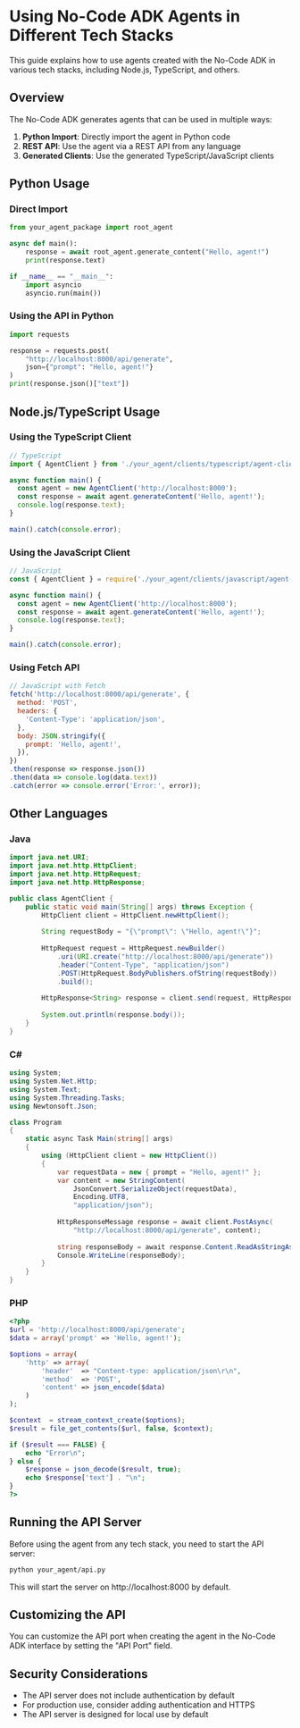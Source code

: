 # Using No-Code ADK Agents in Different Tech Stacks

This guide explains how to use agents created with the No-Code ADK in various tech stacks, including Node.js, TypeScript, and others.

## Overview

The No-Code ADK generates agents that can be used in multiple ways:

1. **Python Import**: Directly import the agent in Python code
2. **REST API**: Use the agent via a REST API from any language
3. **Generated Clients**: Use the generated TypeScript/JavaScript clients

## Python Usage

### Direct Import

```python
from your_agent_package import root_agent

async def main():
    response = await root_agent.generate_content("Hello, agent!")
    print(response.text)

if __name__ == "__main__":
    import asyncio
    asyncio.run(main())
```

### Using the API in Python

```python
import requests

response = requests.post(
    "http://localhost:8000/api/generate",
    json={"prompt": "Hello, agent!"}
)
print(response.json()["text"])
```

## Node.js/TypeScript Usage

### Using the TypeScript Client

```typescript
// TypeScript
import { AgentClient } from './your_agent/clients/typescript/agent-client';

async function main() {
  const agent = new AgentClient('http://localhost:8000');
  const response = await agent.generateContent('Hello, agent!');
  console.log(response.text);
}

main().catch(console.error);
```

### Using the JavaScript Client

```javascript
// JavaScript
const { AgentClient } = require('./your_agent/clients/javascript/agent-client');

async function main() {
  const agent = new AgentClient('http://localhost:8000');
  const response = await agent.generateContent('Hello, agent!');
  console.log(response.text);
}

main().catch(console.error);
```

### Using Fetch API

```javascript
// JavaScript with Fetch
fetch('http://localhost:8000/api/generate', {
  method: 'POST',
  headers: {
    'Content-Type': 'application/json',
  },
  body: JSON.stringify({
    prompt: 'Hello, agent!',
  }),
})
.then(response => response.json())
.then(data => console.log(data.text))
.catch(error => console.error('Error:', error));
```

## Other Languages

### Java

```java
import java.net.URI;
import java.net.http.HttpClient;
import java.net.http.HttpRequest;
import java.net.http.HttpResponse;

public class AgentClient {
    public static void main(String[] args) throws Exception {
        HttpClient client = HttpClient.newHttpClient();
        
        String requestBody = "{\"prompt\": \"Hello, agent!\"}";
        
        HttpRequest request = HttpRequest.newBuilder()
            .uri(URI.create("http://localhost:8000/api/generate"))
            .header("Content-Type", "application/json")
            .POST(HttpRequest.BodyPublishers.ofString(requestBody))
            .build();
            
        HttpResponse<String> response = client.send(request, HttpResponse.BodyHandlers.ofString());
        
        System.out.println(response.body());
    }
}
```

### C#

```csharp
using System;
using System.Net.Http;
using System.Text;
using System.Threading.Tasks;
using Newtonsoft.Json;

class Program
{
    static async Task Main(string[] args)
    {
        using (HttpClient client = new HttpClient())
        {
            var requestData = new { prompt = "Hello, agent!" };
            var content = new StringContent(
                JsonConvert.SerializeObject(requestData),
                Encoding.UTF8,
                "application/json");
                
            HttpResponseMessage response = await client.PostAsync(
                "http://localhost:8000/api/generate", content);
                
            string responseBody = await response.Content.ReadAsStringAsync();
            Console.WriteLine(responseBody);
        }
    }
}
```

### PHP

```php
<?php
$url = 'http://localhost:8000/api/generate';
$data = array('prompt' => 'Hello, agent!');

$options = array(
    'http' => array(
        'header'  => "Content-type: application/json\r\n",
        'method'  => 'POST',
        'content' => json_encode($data)
    )
);

$context  = stream_context_create($options);
$result = file_get_contents($url, false, $context);

if ($result === FALSE) {
    echo "Error\n";
} else {
    $response = json_decode($result, true);
    echo $response['text'] . "\n";
}
?>
```

## Running the API Server

Before using the agent from any tech stack, you need to start the API server:

```bash
python your_agent/api.py
```

This will start the server on http://localhost:8000 by default.

## Customizing the API

You can customize the API port when creating the agent in the No-Code ADK interface by setting the "API Port" field.

## Security Considerations

- The API server does not include authentication by default
- For production use, consider adding authentication and HTTPS
- The API server is designed for local use by default
